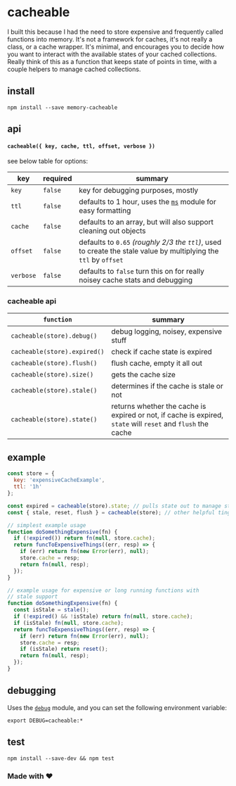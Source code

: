 # cacheable
I built this because I had the need to store expensive and frequently called functions into memory.  It's not a framework for caches, it's not really a class, or a cache wrapper.  It's minimal, and encourages you to decide how you want to interact with the available states of your cached collections.  Really think of this as a function that keeps state of points in time, with a couple helpers to manage cached collections.

## install
`npm install --save memory-cacheable`

## api

#### `cacheable({ key, cache, ttl, offset, verbose })`
see below table for options:

| key | required | summary |
| --- | --- | --- |
| `key` | `false` | key for debugging purposes, mostly |
| `ttl` | `false` | defaults to 1 hour, uses the [`ms`](https://github.com/zeit/ms) module for easy formatting |
| `cache` | `false` | defaults to an array, but will also support cleaning out objects |
| `offset` | `false` | defaults to `0.65` _(roughly 2/3 the `ttl`)_, used to create the stale value by multiplying the `ttl` by `offset` |
| `verbose` | `false` | defaults to `false` turn this on for really noisey cache stats and debugging |

### cacheable api
| `function` | summary |
| --- | --- |
| `cacheable(store).debug()` | debug logging, noisey, expensive stuff |
| `cacheable(store).expired()` | check if cache state is expired |
| `cacheable(store).flush()` | flush cache, empty it all out |
| `cacheable(store).size()` | gets the cache size |
| `cacheable(store).stale()` | determines if the cache is stale or not |
| `cacheable(store).state()` | returns whether the cache is expired or not, if cache is expired, `state` will `reset` and `flush` the cache |

## example
```js
const store = {
  key: 'expensiveCacheExample',
  ttl: '1h'
};

const expired = cacheable(store).state; // pulls state out to manage state and check if expired
const { stale, reset, flush } = cacheable(store); // other helpful tings

// simplest example usage
function doSomethingExpensive(fn) {
  if (!expired()) return fn(null, store.cache);
  return funcToExpensiveThings((err, resp) => {
    if (err) return fn(new Error(err), null);
    store.cache = resp;
    return fn(null, resp);
  });
}

// example usage for expensive or long running functions with 
// stale support
function doSomethingExpensive(fn) {
  const isStale = stale();
  if (!expired() && !isStale) return fn(null, store.cache);
  if (isStale) fn(null, store.cache);
  return funcToExpensiveThings((err, resp) => {
    if (err) return fn(new Error(err), null);
    store.cache = resp;
    if (isStale) return reset();
    return fn(null, resp);
  });
}
```

## debugging
Uses the [`debug`](#) module, and you can set the following environment variable:

`export DEBUG=cacheable:*`

## test
`npm install --save-dev && npm test`

### Made with &hearts;